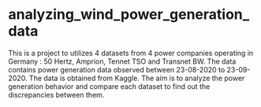 # analyzing_wind_power_generation_data
This is a project to utilizes 4 datasets from 4 power companies operating in Germany : 50 Hertz, Amprion, Tennet TSO and Transnet BW. The data contains power generation data observed between 23-08-2020 to 23-09-2020. The data is obtained from Kaggle. The aim is to analyze the power generation behavior and compare each dataset to find out the discrepancies between them.
